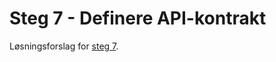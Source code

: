 # Steg 7 - Definere API-kontrakt

Løsningsforslag for [steg 7](https://github.com/nrkno/dotnetskolen/tree/main#steg-7---api-kontrakt).
